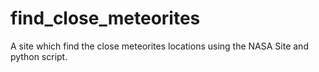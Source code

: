 # find_close_meteorites
A site which find the close meteorites locations using the NASA Site and python script.
